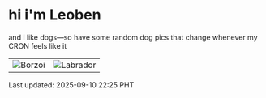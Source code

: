 # hi i'm Leoben

and i like dogs—so have some random dog pics that change whenever my CRON feels like it

|  |  |
|--------|----------|
| ![Borzoi](https://random-dog-vercel.vercel.app/api/random-borzoi?v=1757514331) | ![Labrador](https://random-dog-vercel.vercel.app/api/random-labrador?v=1757514331) |

Last updated: 2025-09-10 22:25 PHT
